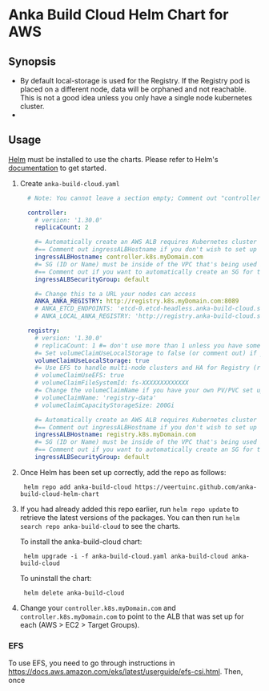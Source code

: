 # Anka Build Cloud Helm Chart for AWS

## Synopsis

- By default local-storage is used for the Registry. If the Registry pod is placed on a different node, data will be orphaned and not reachable. This is not a good idea unless you only have a single node kubernetes cluster.
- 

## Usage

[Helm](https://helm.sh) must be installed to use the charts. Please refer to Helm's [documentation](https://helm.sh/docs) to get started.

1. Create `anka-build-cloud.yaml`

    ```yaml
      # Note: You cannot leave a section empty; Comment out "controller:" or "registry:" if everything under it is also commented out.

      controller:
        # version: '1.30.0'
        replicaCount: 2

        #= Automatically create an AWS ALB requires Kubernetes cluster with AWS Load Balancer Controller: https://kubernetes-sigs.github.io/aws-load-balancer-controller/v2.4/
        #== Comment out ingressALBHostname if you don't wish to set up the AWS ALB (you will need to deploy your own services)
        ingressALBHostname: controller.k8s.myDomain.com
        #= SG (ID or Name) must be inside of the VPC that's being used by the cluster
        #== Comment out if you want to automatically create an SG for this ALB
        ingressALBSecurityGroup: default

        #= Change this to a URL your nodes can access
        ANKA_ANKA_REGISTRY: http://registry.k8s.myDomain.com:8089
        # ANKA_ETCD_ENDPOINTS: 'etcd-0.etcd-headless.anka-build-cloud.svc.cluster.local:2379,etcd-1.etcd-headless.anka-build-cloud.svc.cluster.local:2379,etcd-2.etcd-headless.anka-build-cloud.svc.cluster.local:2379'
        # ANKA_LOCAL_ANKA_REGISTRY: 'http://registry.anka-build-cloud.svc.cluster.local:8089'

      registry:
        # version: '1.30.0'
        # replicaCount: 1 #= don't use more than 1 unless you have some sort of network storage that the entire cluster can access, no matter where the registry pods are.
        #= Set volumeClaimUseLocalStorage to false (or comment out) if you already have a volume available (you'll need your own pvc for it too)
        volumeClaimUseLocalStorage: true
        #= Use EFS to handle multi-node clusters and HA for Registry (requires that https://docs.aws.amazon.com/eks/latest/userguide/efs-csi.html is setup)
        # volumeClaimUseEFS: true
        # volumeClaimFileSystemId: fs-XXXXXXXXXXXXX
        #= Change the volumeClaimName if you have your own PV/PVC set up for the registry with a different name (defaults to registry-data)
        # volumeClaimName: 'registry-data'
        # volumeClaimCapacityStorageSize: 200Gi

        #= Automatically create an AWS ALB requires Kubernetes cluster with AWS Load Balancer Controller: https://kubernetes-sigs.github.io/aws-load-balancer-controller/v2.4/
        #== Comment out ingressALBHostname if you don't wish to set up the AWS ALB (you will need to deploy your own services)
        ingressALBHostname: registry.k8s.myDomain.com
        #= SG (ID or Name) must be inside of the VPC that's being used by the cluster
        #== Comment out if you want to automatically create an SG for this ALB
        ingressALBSecurityGroup: default
    ```

2. Once Helm has been set up correctly, add the repo as follows:

        helm repo add anka-build-cloud https://veertuinc.github.com/anka-build-cloud-helm-chart

3. If you had already added this repo earlier, run `helm repo update` to retrieve the latest versions of the packages. You can then run `helm search repo anka-build-cloud` to see the charts.

    To install the anka-build-cloud chart:

        helm upgrade -i -f anka-build-cloud.yaml anka-build-cloud anka-build-cloud

    To uninstall the chart:

        helm delete anka-build-cloud

4. Change your `controller.k8s.myDomain.com` and `controller.k8s.myDomain.com` to point to the ALB that was set up for each (AWS > EC2 > Target Groups).

### EFS

To use EFS, you need to go through instructions in https://docs.aws.amazon.com/eks/latest/userguide/efs-csi.html. Then, once 